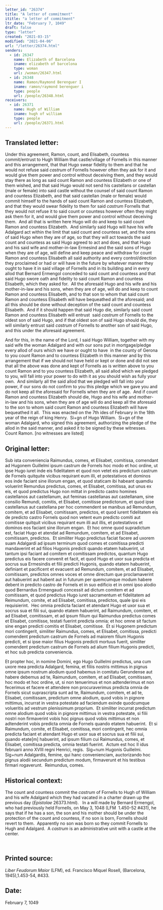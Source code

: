 ```yaml
---
letter_id: "26374"
title: "A letter of commitment"
ititle: "a letter of commitment"
ltr_date: "February 7, 1049"
draft: false
type: "letter"
created: "2021-03-15"
modified: "2021-04-06"
url: "/letter/26374.html"
senders:
  - id: 26347
    name: Elizabeth of Barcelona
    iname: elizabeth of barcelona
    type: woman
    url: /woman/26347.html
  - id: 26348
    name: Ramon/Raymond Berenguer I
    iname: ramon/raymond berenguer i
    type: people
    url: /people/26348.html
receivers:
  - id: 26371
    name: Hugh of William
    iname: hugh of william
    type: people
    url: /people/26371.html
---
```

<h2> Translated letter:</h2><p>Under this agreement, Ramon, count, and Elisabeth, countess commit/entrust to Hugh William that castle/village of Fornells in this manner and this arrangement, that that Hugo swear fidelity to them and that he would not refuse said <em>castrum</em> of Fornells however often they ask for it and would give them power and control without deceiving them, and they would stay there as long as said count Ramon and countess Elizabeth or one of them wished, and that said Hugo would not send his castellans or castellan (male or female) into said castle without the counsel of said count Ramon and countess Elizabeth, and that said castellan (male or female) would commit himself to the hands of said count Ramon and countess Elizabeth, and that they would swear fidelity to them for said <em>castrum</em> Fornells that they would not refuse it to said count or countess however often they might ask them for it, and would give them power and control without deceiving them.&nbsp; And all that is written here Hugo will do and keep to said count Ramon and countess Elizabeth.&nbsp; And similarly said Hugo will have his wife Adalgard act within the limit that said count and countess set, and the sons of said Hugo when they are of age, so that they will act towards the said count and countess as said Hugo agreed to act and does, and that Hugo and his said wife and mother-in-law Ermesind and the said sons of Hugo when they are of age, will define and keep peace and withdraw for count Ramon and countess Elisabeth all said authority and every control/direction they proclaimed or had or will have in the future by whatever manner they ought to have it in said village of Fornells and in its building and in every allod that Bernard Ermengol conceded to said count and countess and that said Hugo swore oath and fidelity to said count Ramon and countess Elisabeth, which they asked for.&nbsp; All the aforesaid Hugo and his wife and his mother-in-law and his sons, when they are of age, will do and keep to count Ramon and countess Elisabeth, and to that son to whom that said count Ramon and countess Elisabeth will have bequeathed all the aforesaid; and all this should be done without deception of the said count and countess Elisabeth.&nbsp; And if it should happen that said Hugo die, similarly said count Ramon and countess Elisabeth will entrust&nbsp; said <em>castrum</em> of Fornells to the oldest son of said Hugo, and if that oldest son of said Hugo should die, they will similarly entrust said <em>castrum</em> of Fornells to another son of said Hugo, and this under the aforesaid agreement.</p><p>And for this, in the name of the Lord, I said Hugo William, together with my said wife the woman Adalgard and with our sons put in mortgage/pledge every allod of ours which we have or ought to have&nbsp; in the county of Gerona to you count Ramon and to countess Elizabeth in this manner and by this arrangement that if we should not have held or kept or done and did not see that all the above was done and kept of Fornells as is written above to you count Ramon and to you countess Elizabeth, all said allod which we pledged to you, will fall into your power to do with it as you should wish as fully your own.&nbsp; And similarly all the said allod that we pledged will fall into your power, if our sons do not confirm to you this pledge which we gave you and do not keep all the aforesaid for Fornells when they are of age.&nbsp; And if count Ramon and countess Elizabeth should die, Hugo and his wife and mother-in-law and his sons, when they are of age will do and keep all the aforesaid to the son to whom said count Ramon and countess Elizabeth will have bequeathed it all.&nbsp; This was enacted on the 7th ides of February in the 18th year of the reign of king Henry.&nbsp; Si+gn of Hugo William.&nbsp; Si+gn of the woman Adalgard, who signed this agreement, authorizing the pledge of the allod in the said manner, and asked it to be signed by these witnesses.&nbsp; Count Ramon. [no witnesses are listed]</p><h2 class="mt-4"> Original letter:</h2><p>Sub ista conveniencia Raimundus, comes, et Elisabet, comitissa, comendant ad Hugonem Guillelmi ipsum castrum de Fornels hoc modo et hoc ordine, ut ipse Hugo iuret inde eis fidelitatem et quod non vetet eis predictum castrum de Fornels quitquite vicibus requirant eum illi, et potestativos et dominos eos inde faciant sine illorum engan, et quod staticam ibi habeant quamdiu voluerint Remundus predictus, comes, et Elisabet, comitissa, aut unus ex eis, et quod predictus Hugo non mittat in predicto castro homines castellanos aut castellanum, aut feminas castellanas aut castellanam, sine consilio Remundi, comitis, et Elisabet, comitisse predictorum, et quod ipse castellanus aut castellana per hoc commendent se manibus ad Remundum, comitem, et ad Elisabet, comitissam, predictos, et quod iurent fidelitatem eis de predicto castro Fornels quod non vetent eum predicto comiti aut comitisse quitquit vicibus requirant eum illi aut illis, et potestativos et dominos eos faciant sine illorum engan.&nbsp; Et hoc omne quod supradictum est, faciat Hugo et atendat ad Remundum, comitem, et ad Elisabet, comitissam, predictos.&nbsp; Et similiter Hugo predictus faciat facere ad uxorem suam Adalgardi ad ipsum terminum quod comes et comitissa predicti mandaverint et ad filios Hugonis predicti quando etatem habuerint, ut tantum ipsi faciant ad comitem et comitissam predictos, quantum Hugo predictus eis facere convenit et facit, et quod Hugo et uxor sua predicta et socrus sua Ermesindis et filii predicti Hugonis, quando etatem habuerint, definiant et pacificent et evacuent ad Remundum, comitem, et ad Elisabet, comitissam, predictos omnes voces et omne directum que proclamaverint aut habuerint aut habent aut in futurum per quemcumque modum habere debent in predicto castro de Fornels et in suo edificio et in omni ipso alodio quod Bernardus Ermengaudi concessit ad dictum comitem et ad comitissam, et quod predictus Hugo iuret sacramentum et fidelitatem ad Reimundum, comite, et ad Elisabet, comitissa, predictos, quale ipsi eis requisierint.&nbsp; Hec omnia predicta faciant et atendant Hugo et uxor sua et socrus sua et filii sui, quando etatem habuerint, ad Raimundum, comitem, et ad Elisabet, comitissam, et ad ipsum filium qui Raimundus predictus comes et Elisabet, comitisse, testati fuerint predicta omnia; et hoc omne sit factum sine engan predicti comitis et Elisabet, comitisse.&nbsp; Et si Hugonem predictum mori contingerit, similiter Raimundus, comes, et Elisabet, comitissa, predicti comendent predictum castrum de Fornels ad maiorem filium Hugonis predicti, et si ipse maior filius Hugonis predicti mortuus fuerit, similiter comendent predictum castrum de Fornels ad alium filium Hugonis predicti, et hoc sub predicta conveniencia.&nbsp;</p><p>Et propter hoc, in nomine Domini, ego Hugo Guillelmi predictus, una cum uxore mea predicta Adalgard, femina, et filiis nostris mittimus in pignus omne ipsum nostrum alodium quod habemus in comitatu Gerundense aut habere debemus ad te, Raimundum, comitem, et ad Elisabet, comitissam, hoc modo et hoc ordine, ut, si non tenuerimus et non adtenderimus et non fecerimus et facere et attendere non procuraverimus predicta omnia de Fornels sicut suprascripta sunt ad te, Raimundum, comitem, et ad te, Elisabet, comitissam, predictum omne alodium, quod vobis in pignore mittimus, incurrat in vestra potestate ad faciendum exinde quodcumque volueritis ad vestrum plenissimum proprium.&nbsp; Et similiter incurrat predictum omne alodium quod vobis in pignore mittimus in vestra potestate, si filii nostri non firmaverint vobis hoc pignus quod vobis mittimus et non adtenderint vobis predicta omnia de Fornels quando etatem habuerint.&nbsp; Et si Raimundum, comite, et Elisabet, comitissa, mori contingerit, hec omnia predicta faciant et atendant Hugo et uxor sua et socrus sua et filii sui, quando etate[m] habuerint, ad ipsum filium cui Raimundus, comes, et Elisabet, comitissa predicta, omnia testati fuerint.&nbsp; Actum est hoc II idus februarii anno XVIII regni Henrici, regis.&nbsp; Sig+num Hugonis Guillelmi.&nbsp; Sig+num Adalgardis, femine, qui hanc convenienciam, auctorizando hoc pignus alodii secundum predictum modum, firmaverunt et his testibus firmari rogaverunt.&nbsp; Reimundus, comes.</p><h2 class="mt-4"> Historical context:</h2><p>The count and countess commit the<em> castrum</em> of Fornells to Hugh of William and his wife Adalgard which they had vacated in a charter drawn up the previous day (<em>Epistolae</em> 26373.html).&nbsp; &nbsp;In a will made by Bernard Ermengol, who had previously held Fornells, on May 3, 1048 (LFM&nbsp;&nbsp;1.450-52 #431), he says that if he has a son, the son and his mother should be under the protection of the count and countess, if no son is born, Fornells should revert to them.&nbsp; Apparently no son was born so they commit Fornells to Hugh and Adalgard.&nbsp; A <em>castrum</em> is an administrative unit with a castle at the center.</p><p><span style="background-color: transparent;">&nbsp;</span></p><h2 class="mt-4"> Printed source:</h2><p><i>Liber Feudorum Maior</i> (LFM), ed. Francisco Miquel Rosell, (Barcelona, 1945),1.453-54, #433.</p><h2 class="mt-4"> Date:</h2>February 7, 1049